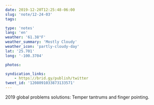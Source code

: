 ```yaml
---
date: 2019-12-20T12:25:48-06:00
slug: 'note/12-24-03'
tags:

type: 'notes'
lang: 'en'
weather: '61.38°F'
weather_summary: 'Mostly Cloudy'
weather_icon: 'partly-cloudy-day'
lat: '25.701'
long: '-100.3704'

photos:

syndication_links:
    - https://brid.gy/publish/twitter
tweet_id: '1208091033873133571'
---
```

2019 global problems solutions: Temper tantrums and finger pointing.